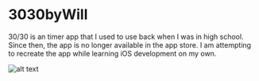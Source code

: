 # 3030byWill

30/30 is an timer app that I used to use back when I was in high school. Since then, the app is no longer available in the app store.
I am attempting to recreate the app while learning iOS development on my own.

![alt text](https://preview.redd.it/0moly8sub8o21.png)
